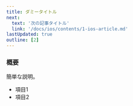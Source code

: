 ```yaml
---
title: ダミータイトル
next:
  text: '次の記事タイトル'
  link: '/docs/ios/contents/1-ios-article.md'
lastUpdated: true
outline: [2]
---
```


### 概要
簡単な説明。

- 項目1
- 項目2
